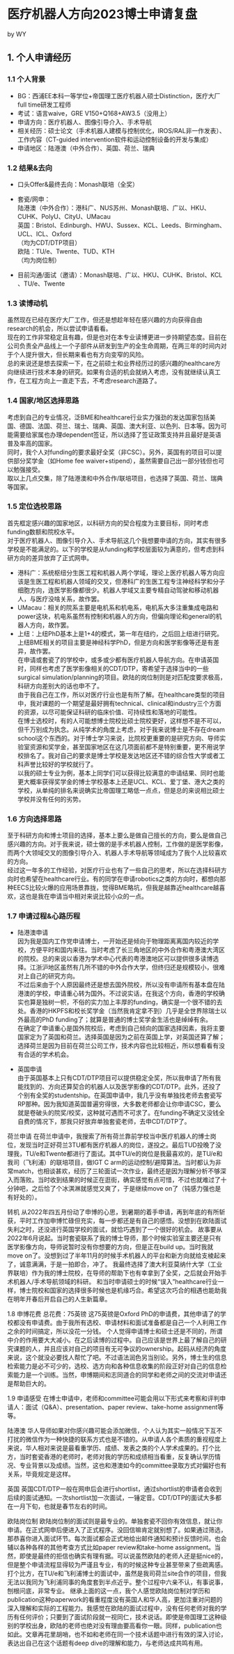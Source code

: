 # 医疗机器人方向2023博士申请复盘
by WY  
## 1. 个人申请经历
### 1.1 个人背景
* BG：西浦EE本科一等学位+帝国理工医疗机器人硕士Distinction，医疗大厂full time研发工程师  
* 考试：语言waive，GRE V150+Q168+AW3.5（没用上）  
* 申请方向：医疗机器人、图像引导介入、手术导航  
* 相关经历：硕士论文（手术机器人建模与控制优化，IROS/RAL非一作发表）、工作内容（CT-guided intervention软件和运动控制设备的开发与集成）  
* 申请地区：陆港澳（中外合作）、英国、荷兰、瑞典  

### 1.2 结果&去向
* 口头Offer&最终去向：Monash联培（全奖）

* 套瓷/网申：  
陆港澳（中外合作）：港科广、NUS苏州、Monash联培、广以、HKU、CUHK、PolyU、CityU、UMacau  
英国：Bristol、Edinburgh、HWU、Sussex、KCL、Leeds、Birmingham、UCL、ICL、Oxford  
（均为CDT/DTP项目）  
欧陆：TU/e、Twente、TUD、KTH  
（均为岗位制）  

* 目前沟通/面试（邀请）：Monash联培、广以、HKU、CUHK、Bristol、KCL
、TU/e、Twente  

### 1.3 读博动机
虽然现在已经在医疗大厂工作，但还是想趁年轻在感兴趣的方向获得自由research的机会，所以尝试申请看看。  
现在的工作非常稳定且有趣，但是也对在本专业读博更进一步持期望态度。目前在公司负责全产品线上一个子部件从研发到生产的全生命周期，在两三年的时间内对于个人提升很大，但长期来看也有方向变窄的风险。  
总的来说还是想去探索一下，在之前硕士和业界经历过的感兴趣的healthcare方向继续进行技术本身的研究。如果有合适的机会就纳入考虑，没有就继续认真工作，在工程方向上一直走下去，不考虑research道路了。  

### 1.4 国家/地区选择思路
考虑到自己的专业情况，泛BME和healthcare行业实力强劲的发达国家包括美国、德国、法国、荷兰、瑞士、瑞典、英国、澳大利亚、以色列、日本等。因为可能需要给家属也办理dependent签证，所以选择了签证政策支持并且最好是英语普及率高的国家。  
同时，我个人对funding的要求最好全奖（非CSC）。另外，英国有的项目可以提供部分奖学金（如Home fee waiver+stipend），虽然需要自己出一部分钱但也可以勉强接受。  
取以上几点交集，除了陆港澳和中外合作/联培项目，也选择了英国、荷兰、瑞典等国家。  

### 1.5 定位选校思路
首先框定感兴趣的国家地区，以科研方向的契合程度为主要目标，同时考虑funding数额和院校水平。  
对于医疗机器人、图像引导介入、手术导航这几个我想要申请的方向，其实有很多学校是不能满足的。以下的学校是从funding和学校层面较为满意的，但考虑到科研方向的差异放弃了正式网申。  
* 港科广：系统枢纽分生医工程和机器人两个学域，理论上医疗机器人等方向应该是生医工程和机器人领域的交叉，但港科广的生医工程专注神经科学和分子细胞方向，连医学影像都很少。机器人学域又主要专精自动驾驶和移动机器人，与医疗没啥关系，故作罢。  
* UMacau：相关的院系主要是电机系和机电系，电机系大多注重集成电路和power这块，机电系虽然有控制和机器人的方向，但偏向理论和general的机器人方向，故作罢。  
* 上纽：上纽PhD基本上是1+4的模式，第一年在纽约，之后回上纽进行研究。上纽BME相关的项目主要是神经科学PhD，但是方向和医学影像等还是有差异，故作罢。  
在申请或套瓷了的学校中，或多或少都有医疗机器人导航方向。在申请英国时，同样也考虑了医学影像相关的CDT/DTP，寄希望于选择当中的一些surgical simulation/planning的项目。欧陆的岗位制则是对匹配度要求极高，科研方向差别大的话也申不了。  
由于我自己在工作，所以对医疗行业也是有所了解。在healthcare类型的项目中，我对课题的一个期望是最好拥有technical、clinical和industry三个方面的资源，以尽可能保证科研的临床价值、可持续性和落地的可能性。  
在博士选校时，有的人可能想博士院校比硕士院校更好，这样想不是不可以，但千万别成为执念。从纯学术的角度上考虑，对于我来说博士是不存在dream school这个东西的。对于博士学习来说，比院校更重要的是研究方向、导师实验室资源和奖学金，甚至国家地区在这几项面前都不是特别重要，更不用说学校排名了。我对自己的要求是博士学校是发达地区还不错的综合性大学或者工科声誉比较好的学校就行了。  
以我的硕士专业为例，基本上同学们可以获得比较满意的申请结果、同时也能更大概率获得奖学金的博士学校基本上还是UCL、KCL、爱丁堡、港大之类的学校，从单纯的排名来说确实比帝国理工略低一点点，但是总的来说相比硕士学校并没有任何的劣势。  

### 1.6 方向选择思路
至于科研方向和博士项目的选择，基本上要么是做自己擅长的方向，要么是做自己感兴趣的方向。对于我来说，硕士做的是手术机器人控制，工作做的是医学影像，而两个大领域交叉的图像引导介入、机器人手术导航等领域成为了我个人比较喜欢的方向。  
经过这一年多的工作经验，对医疗行业也有了一些自己的思考，所以在选择科研方向时也希望在healthcare行业。有的同学在申请robotics之类的方向时，都想向那种EECS比较火爆的应用场景靠拢，觉得BME略坑，但我是越靠近healthcare越喜欢，这也是我在申请当中相对来说比较小众的一点。  

### 1.7 申请过程&心路历程
* 陆港澳申请  
因为我是国内工作党申请博士，一开始还是倾向于物理距离离国内较近的学校，方便平时和国内来往。当时考虑了长三角地区的中外合作和粤港澳大湾区的院校。总的来说以香港为学术中心代表的粤港澳地区可以提供很多读博选择。江浙沪地区虽然有几所不错的中外合作大学，但终归还是规模较小，很难对上自己的研究方向。  
不过后来由于个人原因最终还是想去国外院校，所以没有申请所有基本盘在陆港澳的学校，申请重心转为国外。不过说实话，在我这个方向，香港的学校确实也算是独树一帜，不俗的实力加上丰厚的funding，确实是一个很不错的去处。香港的HKPFS和校长奖学金（当然我肯定拿不到）几乎是全世界除瑞士以外最高的PhD funding了；就算是普通的博士奖学金生活也是绰绰有余。  
在确定了申请重心是国外院校后，考虑到自己倾向的国家选择因素，我将主要国家定为了英国和荷兰。选择英国是因为之前在英国上学，对英国还算了解；选择荷兰是因为目前在荷兰公司工作，技术内容也比较相近，所以想看看有没有合适的学术机会。  

* 英国申请  
由于英国基本上只有CDT/DTP项目可以提供稳定全奖，所以我申请了所有我能找到的、方向还算契合的机器人以及医学影像的CDT/DTP。此外，还投了个别有全奖的studentship。在英国申请中，我几乎没有单独找老师去套瓷写RP那种。因为我知道英国普遍穷得很，大多数老师都会让你申请CSC，要么就是卷破头的院奖/校奖，这种就可遇而不可求了。在funding不确定又没钱全自费的情况下，那我只好放弃单独套瓷老师，去申CDT/DTP了。  

荷兰申请
在荷兰申请中，我搜索了所有荷兰靠前学校当中医疗机器人的博士岗位，发现当时正好荷兰3TU都有医疗机器人的岗位，遂投之。最后TUD投晚了没理我，TU/e和Twente都进行了面试。其中TU/e的岗位是我最喜欢的，是TU/e和我司（飞利浦）的联培项目，做IGT C arm的运动控制/避障算法。当时都认为非常match，也相谈甚欢，经历了三轮面试一次作业，最终还是因为理解分析不够深入而落败。当时收到结果的时候正在逛街，确实感觉有点可惜，不过也就难过了十分钟吧，之后恰了个冰淇淋就感觉又爽了，于是继续move on了（钝感力强也是有好处的）。  

转机
从2022年四五月份动了申博的心思，到暑期的着手申请，再到年底的有所斩获，平时工作加申博忙碌但充实，每一步都还是有自己的感悟。没想到在欧陆面试失利之时，还没进行英国学校的面试，就恰巧遇到了一个很好的机会。
故事要从2022年6月说起。当时套瓷联系了我的博士导师，那个时候实验室主要还是只有医学影像方向，导师说暂时没有你想要的方向，但是正在build up。当时我就move on了。没想到过了半年11月的时候手术机器人的平台和新方向就给支棱起来了，诚意满满，于是一拍即合，冲了。
我最终选择了澳大利亚莫纳什大学（工业界联培）作为我的博士院校，在导师的帮助下也有幸拿到了全奖，之后就会开始手术机器人/手术导航领域的科研。
和当时申请硕士的时候“误入”healthcare行业一样，博士院校和国家的选择很多时候也是机缘巧合。希望这次巧合的相遇也能助我在明年开春后开启自己的人生新篇章。

1.8 申博花费
总花费：75英镑
这75英镑是Oxford PhD的申请费，其他申请了的学校都没有申请费。由于我所有选校、申请材料和面试准备都是自己一个人利用工作之余的时间搞定，所以没花一分钱。
个人觉得申请博士和硕士还是不同的，所谓中介的作用要大大减小。在之后读博的过程中。自己应该是世界上最了解自己的研究课题的人，并且应该对自己的项目有无可争议的ownership。起码从经济的角度来说，这个就没必要找人帮忙了吧。不过语法润色另当别论。另外，博士生的信息检索能力是必不可少的，选校、选方向和各种信息收集的阶段正好对自己的信息检索能力是一个训练。当然，申博期间和志同道合的同学和老师之间的交流对申请还是帮助巨大的。

1.9 申请感受
在博士申请中，老师和committee可能会用以下形式来考察和评判申请人：面试（Q&A）、presentation、paper review、take-home assignment等等。

陆港澳
华人导师如果对你感兴趣可能会添加微信，个人认为其实一般情况下互不打扰的微信作为一种快捷的联系方式也是不错的。从申请人各个素质的重视程度上来说，华人相对来说是最看重学历、成绩、发表之类的个人学术成果的。打个比方，当时套瓷香港的老师时，老师对我的学历和成绩相当看重，反复确认学历情况、专业背景以及成绩。当然，这也和港澳如今的committee录取方式对偏好也有关系，毕竟规定是这样。

英国
英国CDT/DTP一般在网申后会进行shortlist，通过shortlist的申请者会收到后续的面试通知。一次shortlist加一次面试，一锤定音。CDT/DTP的面试大多都在一月下旬，也就是春节左右的时间。

欧陆岗位制
欧陆岗位制的面试则是最专业的。单独套瓷不回你有效信息，就让你申请。在正式网申后便进入了正式程序。没回信嘛肯定就别想了。如果通过筛选，那恭喜你进入面试环节。每次面试都会正式地给出邮件通知和预计反馈时间，也会辅以各种各样的其他考查方式比如paper review和take-home assignment。当然，即使是最终的拒信也确实有理有据。可以说虽然欧陆的老师人还是挺nice的，但是整个申请流程显得较为严谨且专业，有的时候这种专业甚至带来了些疏离感。
打个比方，在TU/e和飞利浦博士的面试中，虽然是我司荷兰site合作的项目，但我无法以我同为飞利浦同事的角度套到半点近乎。整个过程中六亲不认，有事说事，刨根问底，非常专业。
继承上面的这一点，我个人感觉欧陆岗位制对学历和publication这种paperwork的看重程度没有英国人和华人高，更加注重对问题的深入理解和实际的工程能力。我感觉在欧陆的面试过程中，没有任何老师对我的学历有任何评价；只要到了面试阶段就一视同仁，技术说话。即使是帝国理工这种级别的学校出身，欧陆的老师也绝对没有理由要高看你一眼。同样，publication也如此。文章再花里胡哨，也不如和老师在同一个技术话题中进行有效的深入讨论，表达出自己在这个话题有deep dive的理解和能力，与老师达成共鸣有用。
